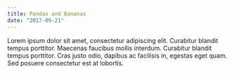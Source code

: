 ```yaml
---
title: Pandas and Bananas
date: "2017-09-21"
---
```


Lorem ipsum dolor sit amet, consectetur adipiscing elit. Curabitur blandit tempus porttitor. Maecenas faucibus mollis interdum. Curabitur blandit tempus porttitor. Cras justo odio, dapibus ac facilisis in, egestas eget quam. Sed posuere consectetur est at lobortis.
